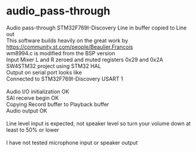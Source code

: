 # audio_pass-through<br>
Audio pass-through STM32F769I-Discovery Line in buffer copied to Line out<br>
This software builds heavily on the great work by https://community.st.com/people/Beaulier.Francois<br>
wm8994.c is modified from the BSP version<br>
Input Mixer L and R zeroed and muted registers 0x29 and 0x2A<br>
SW4STM32 project using STM32 HAL<br>
Output on serial port looks like<br>
Connected to STM32F769I-Discovery USART 1<br>
<br>
Audio I/O initialization OK<br>
SAI receive begin OK<br>
Copying Record buffer to Playback buffer<br>
Audio output OK<br>
<br>
Line level input is expected, not speaker level so turn your volume down at least to 50% or lower<br>
<br>
I have not tested microphone input or speaker output<br>
